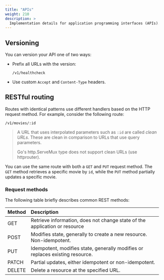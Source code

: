 ```yaml
---
title: "APIs"
weight: 210
description: >
  Implementation details for application programming interfaces (APIs).
---
```


## Versioning

You can version your API one of two ways:
- Prefix all URLs with the version:
  ```
  /v1/healthcheck
  ```
- Use custom `Accept` and `Content-Type` headers.

## RESTful routing

Routes with identical patterns use different handlers based on the HTTP request method. For example, consider the following route:
```
/v1/movies/:id
```
> A URL that uses interpolated parameters such as `:id` are called _clean URLs_. These are clean in comparison to URLs that use query parameters.
>
> Go's http.ServeMux type does not support clean URLs (use httprouter).


You can use the same route with both a `GET` and `PUT` request method. The `GET` method retrieves a specific movie by `id`, while the `PUT` method partially updates a specific movie.

### Request methods

The following table briefly describes common REST methods:

| Method | Description |
|:-------|:------------|
| GET    | Retrieve information, does not change state of the application or resource |
| POST   | Modifies state, generally to create a new resource. Non-idempotent. |
| PUT    | Idempotent, modifies state, generally modifies or replaces existing resource. |
| PATCH  | Partial updates, either idempotent or non-idempotent. |
| DELETE | Delete a resource at the specified URL. |
